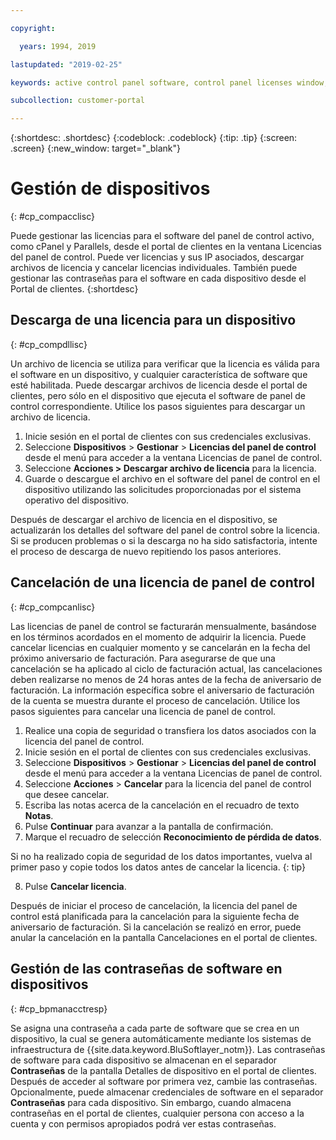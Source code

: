 ```yaml
---

copyright:

  years: 1994, 2019

lastupdated: "2019-02-25"

keywords: active control panel software, control panel licenses window, download license files, devices, canceling license 

subcollection: customer-portal

---
```


{:shortdesc: .shortdesc}
{:codeblock: .codeblock}
{:tip: .tip}
{:screen: .screen}
{:new_window: target="_blank"}

# Gestión de dispositivos
{: #cp_compacclisc}

Puede gestionar las licencias para el software del panel de control activo, como cPanel y Parallels, desde el portal de clientes en la ventana Licencias del panel de control. Puede ver licencias y sus IP asociados, descargar archivos de licencia y cancelar licencias individuales. También puede gestionar las contraseñas para el software en cada dispositivo desde el Portal de clientes.
{:shortdesc}


## Descarga de una licencia para un dispositivo
{: #cp_compdllisc}

Un archivo de licencia se utiliza para verificar que la licencia es válida para el software en un dispositivo, y cualquier característica de software que esté habilitada. Puede descargar archivos de licencia desde el portal de clientes, pero sólo en el dispositivo que ejecuta el software de panel de control correspondiente. Utilice los pasos siguientes para descargar un archivo de licencia.

1. Inicie sesión en el portal de clientes con sus credenciales exclusivas.
2. Seleccione **Dispositivos** > **Gestionar** > **Licencias del panel de control** desde el menú para acceder a la ventana Licencias de panel de control.
3. Seleccione **Acciones > Descargar archivo de licencia** para la licencia.
4. Guarde o descargue el archivo en el software del panel de control en el dispositivo utilizando las solicitudes proporcionadas por el sistema operativo del dispositivo.

Después de descargar el archivo de licencia en el dispositivo, se actualizarán los detalles del software del panel de control sobre la licencia. Si se producen problemas o si la descarga no ha sido satisfactoria, intente el proceso de descarga de nuevo repitiendo los pasos anteriores.

## Cancelación de una licencia de panel de control
{: #cp_compcanlisc}

Las licencias de panel de control se facturarán mensualmente, basándose en los términos acordados en el momento de adquirir la licencia. Puede cancelar licencias en cualquier momento y se cancelarán en la fecha del próximo aniversario de facturación. Para asegurarse de que una cancelación se ha aplicado al ciclo de facturación actual, las cancelaciones deben realizarse no menos de 24 horas antes de la fecha de aniversario de facturación. La información específica sobre el aniversario de facturación de la cuenta se muestra durante el proceso de cancelación. Utilice los pasos siguientes para cancelar una licencia de panel de control.

1. Realice una copia de seguridad o transfiera los datos asociados con la licencia del panel de control.
2. Inicie sesión en el portal de clientes con sus credenciales exclusivas.
3. Seleccione **Dispositivos** > **Gestionar** > **Licencias del panel de control** desde el menú para acceder a la ventana Licencias de panel de control.
4. Seleccione **Acciones** > **Cancelar** para la licencia del panel de control que desee cancelar.
5. Escriba las notas acerca de la cancelación en el recuadro de texto **Notas**.
6. Pulse **Continuar** para avanzar a la pantalla de confirmación.
7. Marque el recuadro de selección **Reconocimiento de pérdida de datos**.

  Si no ha realizado copia de seguridad de los datos importantes, vuelva al primer paso y copie todos los datos antes de cancelar la licencia.
  {: tip}

8. Pulse **Cancelar licencia**.

Después de iniciar el proceso de cancelación, la licencia del panel de control está planificada para la cancelación para la siguiente fecha de aniversario de facturación. Si la cancelación se realizó en error, puede anular la cancelación en la pantalla Cancelaciones en el portal de clientes.

## Gestión de las contraseñas de software en dispositivos
{: #cp_bpmanacctresp}

Se asigna una contraseña a cada parte de software que se crea en un dispositivo, la cual se genera automáticamente mediante los sistemas de infraestructura de {{site.data.keyword.BluSoftlayer_notm}}. Las contraseñas de software para cada dispositivo se almacenan en el separador **Contraseñas** de la pantalla Detalles de dispositivo en el portal de clientes. Después de acceder al software por primera vez, cambie las contraseñas. Opcionalmente, puede almacenar credenciales de software en el separador **Contraseñas** para cada dispositivo. Sin embargo, cuando almacena contraseñas en el portal de clientes, cualquier persona con acceso a la cuenta y con permisos apropiados podrá ver estas contraseñas.
